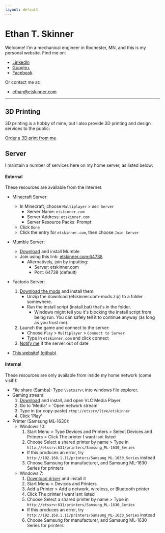 ```yaml
---
layout: default
---
```


# Ethan T. Skinner
Welcome! I'm a mechanical engineer in Rochester, MN, and this is my personal website. Find me on:
- [LinkedIn](http://lnkd.in/v55KCt)
- [Google+](https://plus.google.com/+EthanSkinner0)
- [Facebook](https://www.facebook.com/etskinner)

Or contact me at:
- [ethan@etskinner.com](mailto:ethan@etskinner.com)

---

## 3D Printing

3D printing is a hobby of mine, but I also provide 3D printing and design services to the public: 

<a href="https://www.3dhubs.com/service/181948" data-3dhubs-widget="button" data-hub-id="181948" data-type="orderWidget" data-color="green" data-size="normal" data-text="Order a 3D print from me" >Order a 3D print from me</a>
<script>!function(a,b,c,d){var e,g=(a.getElementsByTagName(b)[0],/^http:/.test(a.location)?"http":"https");a.getElementById(d)||(e=a.createElement(b),e.id=d,e.src=g+"://d3d4ig4df637nj.cloudfront.net/w/2.0.js",e.async=!0,a.body.appendChild(e))}(document,"script",1,"h3d-widgets-js");</script>

## Server
I maintain a number of services here on my home server, as listed below:

#### External
These resources are available from the Internet:
- Minecraft Server:
  - In Minecraft, choose `Multiplayer` > `Add Server`
    - Server Name: `etskinner.com`
    - Server Address: `etskinner.com`
    - Server Resource Packs: Prompt
  - Click `Done`
  - Click the entry for `etskinner.com`, then choose `Join Server`

- Mumble Server:
  - [Download](https://wiki.mumble.info/wiki/Main_Page#Download_Mumble) and install Mumble
  - Join using this link: [etskinner.com:64738](mumble://etskinner.com?title=etskinner.com:64738&version=1.2.0)
    - Alternatively, join by inputting:
      - Server: etskinner.com
      - Port: 64738 (default)
- Factorio Server:
  1. [Download the mods](https://www.etskinner.com/downloads/factorio/etskinner.com-mods.zip) and install them:
     - Unzip the download (etskinner.com-mods.zip) to a folder somewhere.
     - Run the install script (install.bat) that's in the folder.
       - Windows might tell you it's blocking the install script from being run. You can safely tell it to continue anyway (as long as you trust me).
  2. Launch the game and connect to the server:
     - Choose `Play` > `Multiplayer` > `Connect to Server`
     - Type in `etskinner.com` and click connect
  3. [Notify me](mailto:factorio@etskinner.com?subject=Factorio%20is%20out%20of%20date) if the server out of date
- [This website](index.html)! [(github)](https://github.com/etskinner/www.etskinner.com)

#### Internal
These resources are only available from inside my home network (come visit!):
- File share (Samba): Type `\\etssrv\` into windows file explorer.
- Gaming stream:
  1. [Download](https://www.videolan.org/vlc/index.html) and install, and open VLC Media Player
  2. Go to 'Media' > 'Open network stream' 
  3. Type in (or copy-paste) `rtmp://etssrv/live/etskinner`
  4. Click 'Play'
- Printer (Samsung ML-1630):
  - Windows 10:
    1. Start Menu > Type Devices and Printers > Select Devices and Pritners > Click The printer I want isnt listed
    2. Choose Select a shared printer by name > Type in `http://etssrv:631/printers/Samsung_ML-1630_Series`
      - If this produces an error, try `http://192.168.1.11/printers/Samsung_ML-1630_Series` instead
    3. Choose Samsung for manufacturer, and Samsung ML-1630 Series for printers
  - Windows 7:
    1. [Download driver](http://www.samsungdrivers.net/samsung-ml-1630-driver/) and install it
    2. Start Menu > Devices and Printers
    3. Add a Printer > Add a network, wireless, or Bluetooth printer
    4. Click The printer I want isnt listed
    5. Choose Select a shared printer by name > Type in `http://etssrv:631/printers/Samsung_ML-1630_Series`
      - If this produces an error, try `http://192.168.1.11/printers/Samsung_ML-1630_Series` instead
    6. Choose Samsung for manufacturer, and Samsung ML-1630 Series for printers
